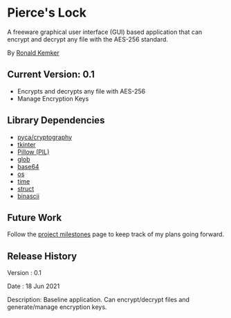 # Pierce's Lock
A freeware graphical user interface (GUI) based application that can encrypt and decrypt any file with the AES-256 standard.
 
By [Ronald Kemker](https://www.linkedin.com/in/ronald-kemker-66250b115)

## Current Version: 0.1
- Encrypts and decrypts any file with AES-256
- Manage Encryption Keys

## Library Dependencies
- [pyca/cryptography](https://cryptography.io/en/latest/)
- [tkinter](https://docs.python.org/3/library/tkinter.html)
- [Pillow (PIL)](https://python-pillow.org/)
- [glob](https://docs.python.org/3/library/glob.html)
- [base64](https://docs.python.org/3/library/base64.html)
- [os](https://docs.python.org/3/library/os.html)
- [time](https://docs.python.org/3/library/time.html)
- [struct](https://docs.python.org/3/library/struct.html)
- [binascii](https://docs.python.org/3/library/binascii.html)

## Future Work
Follow the [project milestones](https://github.com/ron-kemker/pierceslock/milestones) page to keep track of my plans going forward.

## Release History
Version : 0.1

Date : 18 Jun 2021

Description: Baseline application.  Can encrypt/decrypt files and generate/manage encryption keys.

